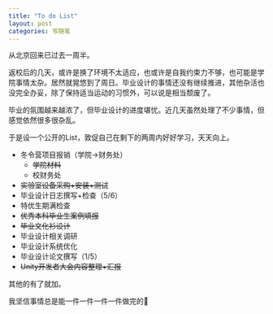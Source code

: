 ```yaml
---
title: "To do List"
layout: post
categories: 写随笔
---
```


从北京回来已过去一周半。

返校后的几天，或许是换了环境不太适应，也或许是自我约束力不够，也可能是学院事情太杂。居然就晃悠到了周日。毕业设计的事情还没有继续推进，其他杂活也没完全办妥，除了保持适当运动的习惯外，可以说是相当颓废了。

毕业的氛围越来越浓了，但毕业设计的进度堪忧。近几天虽然处理了不少事情，但感觉依然很多很杂乱。

于是设一个公开的List，敦促自己在剩下的两周内好好学习，天天向上。

* 冬令营项目报销（学院->财务处）
  * ~~学院材料~~
  * 校财务处
* ~~实验室设备采购+安装+测试~~
* 毕业设计日志撰写+检查（5/6）
* 特优生期满检查
* ~~优秀本科毕业生案例填报~~
* ~~毕业文化衫设计~~
* 毕业设计相关调研
* 毕业设计系统优化
* 毕业设计论文撰写（1/5）
* ~~Unity开发者大会内容整理+汇报~~

其他的有了就加。



我坚信事情总是能一件一件一件一件做完的🙂


